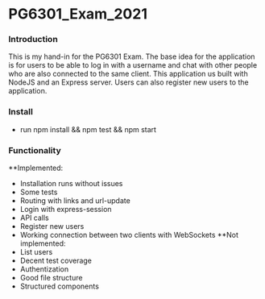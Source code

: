 # PG6301_Exam_2021

### Introduction
This is my hand-in for the PG6301 Exam. The base idea for the application is for users
to be able to log in with a username and chat with other people who are also connected to 
the same client. This application us built with NodeJS and an Express server. Users can also 
register new users to the application.

### Install
- run npm install && npm test && npm start

### Functionality
 **Implemented:
- Installation runs without issues
- Some tests
- Routing with links and url-update
- Login with express-session
- API calls
- Register new users
- Working connection between two clients with WebSockets
 **Not implemented:
- List users
- Decent test coverage
- Authentization
- Good file structure
- Structured components



